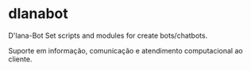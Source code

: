 # dlanabot
D'lana-Bot Set scripts and modules for create bots/chatbots.

Suporte em informação, comunicação e atendimento computacional ao cliente.

